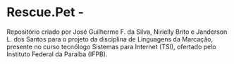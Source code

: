 # Rescue.Pet -
Repositório criado por José Guilherme F. da Silva, Nirielly Brito e Janderson L. dos Santos para o projeto da disciplina de Linguagens da Marcação, presente no curso tecnólogo Sistemas para Internet (TSI), ofertado pelo Instituto Federal da Paraíba (IFPB). 

